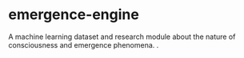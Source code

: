 # emergence-engine
A machine learning dataset and research module about the nature of consciousness and emergence phenomena. .
